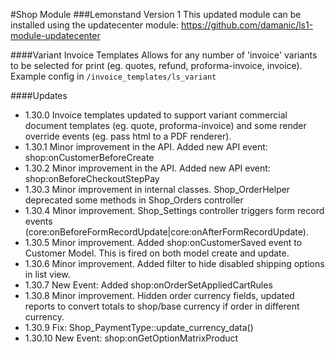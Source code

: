 #Shop Module
###Lemonstand Version 1
This updated module can be installed using the updatecenter module: https://github.com/damanic/ls1-module-updatecenter

####Variant Invoice Templates
Allows for any number of 'invoice' variants to be selected for print (eg. quotes, refund, proforma-invoice, invoice). Example config in `/invoice_templates/ls_variant`

####Updates
- 1.30.0 Invoice templates updated to support variant commercial document templates (eg. quote, proforma-invoice) and some render override events (eg. pass html to a PDF renderer).
- 1.30.1 Minor improvement in the API. Added new API event: shop:onCustomerBeforeCreate
- 1.30.2 Minor improvement in the API. Added new API event: shop:onBeforeCheckoutStepPay
- 1.30.3 Minor improvement in internal classes. Shop_OrderHelper deprecated some methods in Shop_Orders controller
- 1.30.4 Minor improvement. Shop_Settings controller triggers form record events (core:onBeforeFormRecordUpdate|core:onAfterFormRecordUpdate).
- 1.30.5 Minor improvement. Added shop:onCustomerSaved event to Customer Model. This is fired on both model create and update.
- 1.30.6 Minor improvement. Added filter to hide disabled shipping options in list view.
- 1.30.7 New Event: Added shop:onOrderSetAppliedCartRules
- 1.30.8 Minor improvement. Hidden order currency fields, updated reports to convert totals to shop/base currency if order in different currency.
- 1.30.9 Fix: Shop_PaymentType::update_currency_data()
- 1.30.10 New Event: shop:onGetOptionMatrixProduct
